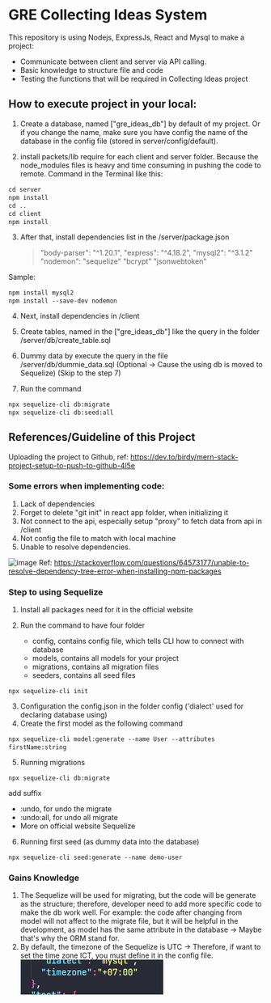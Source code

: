 # GRE Collecting Ideas System

This repository is using Nodejs, ExpressJs, React and Mysql to make a project:

- Communicate between client and server via API calling.
- Basic knowledge to structure file and code
- Testing the functions that will be required in Collecting Ideas project

## How to execute project in your local:

1. Create a database, named ["gre_ideas_db"] by default of my project. Or if you change the name, make sure you have config the name of the database in the config file (stored in server/config/default).

2. install packets/lib require for each client and server folder. Because the node_modules files is heavy and time consuming in pushing the code to remote.
   Command in the Terminal like this:

```
cd server
npm install
cd ..
cd client
npm install
```

3. After that, install dependencies list in the /server/package.json
   > "body-parser": "^1.20.1",
   > "express": "^4.18.2",
   > "mysql2": "^3.1.2"
   > "nodemon":
   > "sequelize"
   > "bcrypt"
   > "jsonwebtoken"

Sample:

```
npm install mysql2
npm install --save-dev nodemon
```

4. Next, install dependencies in /client

   >

5. Create tables, named in the ["gre_ideas_db"] like the query in the folder /server/db/create_table.sql

6. Dummy data by execute the query in the file /server/db/dummie_data.sql (Optional -> Cause the using db is moved to Sequelize) (Skip to the step 7)
7. Run the command

```
npx sequelize-cli db:migrate
npx sequelize-cli db:seed:all
```

## References/Guideline of this Project

Uploading the project to Github, ref: https://dev.to/birdy/mern-stack-project-setup-to-push-to-github-4l5e

### Some errors when implementing code:

1. Lack of dependencies
2. Forget to delete "git init" in react app folder, when initializing it
3. Not connect to the api, especially setup "proxy" to fetch data from api in /client
4. Not config the file to match with local machine
5. Unable to resolve dependencies.

![image](https://user-images.githubusercontent.com/81273649/218241034-3344fd29-bea1-4e02-aae1-2fdf069b86f4.png)
Ref: https://stackoverflow.com/questions/64573177/unable-to-resolve-dependency-tree-error-when-installing-npm-packages

### Step to using Sequelize

1. Install all packages need for it in the official website
2. Run the command to have four folder

   - config, contains config file, which tells CLI how to connect with database
   - models, contains all models for your project
   - migrations, contains all migration files
   - seeders, contains all seed files

```
npx sequelize-cli init
```

3. Configuration the config.json in the folder config ('dialect' used for declaring database using)
4. Create the first model as the following command

```
npx sequelize-cli model:generate --name User --attributes firstName:string
```

5. Running migrations

```
npx sequelize-cli db:migrate
```

add suffix

- :undo, for undo the migrate
- :undo:all, for undo all migrate
- More on official website Sequelize

6. Running first seed (as dummy data into the database)

```
npx sequelize-cli seed:generate --name demo-user
```

### Gains Knowledge

1. The Sequelize will be used for migrating, but the code will be generate as the structure; therefore, developer need to add more specific code to make the db work well. For example: the code after changing from model will not affect to the migrate file, but it will be helpful in the development, as model has the same attribute in the database -> Maybe that's why the ORM stand for.
2. By default, the timezone of the Sequelize is UTC -> Therefore, if want to set the time zone ICT, you must define it in the config file.
   ![Getting Started](./docs/images/timezone.png)
